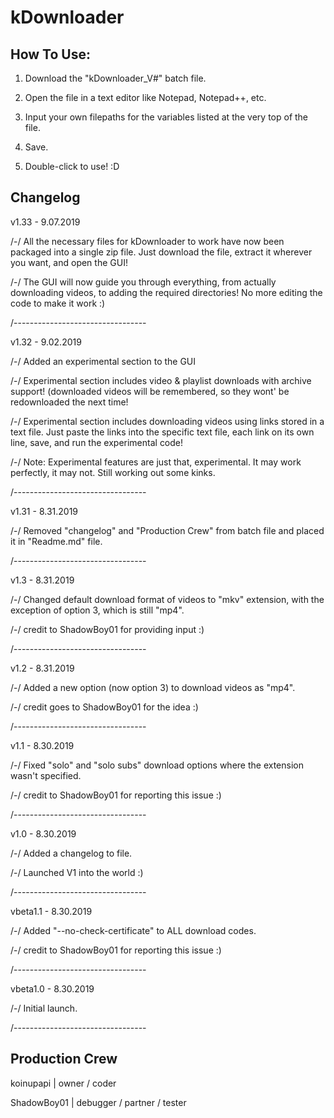 # kDownloader

## How To Use:

1) Download the "kDownloader_V#" batch file.

2) Open the file in a text editor like Notepad, Notepad++, etc.

3) Input your own filepaths for the variables listed at the very top of the file.

4) Save.

5) Double-click to use! :D


## Changelog
v1.33 - 9.07.2019

/-/ All the necessary files for kDownloader to work have now been packaged into a single zip file. Just download the file, extract it wherever you want, and open the GUI!

 /-/ The GUI will now guide you through everything, from actually downloading videos, to adding the required directories! No more editing the code to make it work :)
                     
                     
/---------------------------------

v1.32 - 9.02.2019

/-/ Added an experimental section to the GUI

/-/ Experimental section includes video & playlist downloads with archive support! (downloaded videos will be remembered, so they wont' be redownloaded the next time!

/-/ Experimental section includes downloading videos using links stored in a text file. Just paste the links into the specific text file, each link on its own line, save, and run the experimental code!

/-/ Note: Experimental features are just that, experimental. It may work perfectly, it may not. Still working out some kinks.

/---------------------------------

v1.31 - 8.31.2019

/-/ Removed "changelog" and "Production Crew" from batch file and placed it in "Readme.md" file.

/---------------------------------

v1.3  - 8.31.2019

/-/ Changed default download format of videos to "mkv" extension, with the exception of option 3, which is still "mp4".

/-/ credit to ShadowBoy01 for providing input :)
                     
/---------------------------------

v1.2 - 8.31.2019

/-/ Added a new option (now option 3) to download videos as "mp4".

/-/ credit goes to ShadowBoy01 for the idea :)
                     
/---------------------------------

v1.1 - 8.30.2019

/-/ Fixed "solo" and "solo subs" download options where the extension wasn't specified.

/-/ credit to ShadowBoy01 for reporting this issue :)
                     
/---------------------------------

v1.0 - 8.30.2019

/-/ Added a changelog to file.

/-/ Launched V1 into the world :)
                     
/---------------------------------

vbeta1.1 - 8.30.2019

/-/ Added "--no-check-certificate" to ALL download codes.

/-/ credit to ShadowBoy01 for reporting this issue :)
                     
/---------------------------------

vbeta1.0 - 8.30.2019

/-/ Initial launch. 

/---------------------------------

## Production Crew
koinupapi   | owner / coder

ShadowBoy01 | debugger / partner / tester
